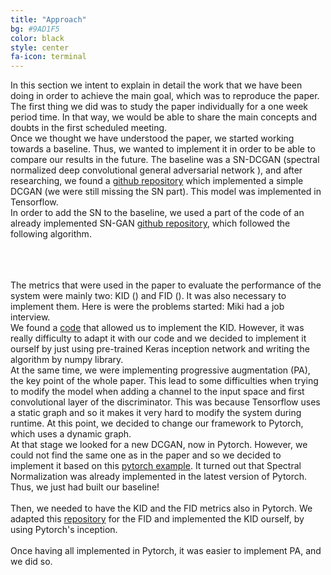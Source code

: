 ```yaml
---
title: "Approach"
bg: #9AD1F5
color: black
style: center
fa-icon: terminal
---
```


<p style='text-align: justify;'>

In this section we intent to explain in detail the work that we have been doing in order to achieve the main goal, which was to reproduce the paper.
<br />
The first thing we did was to study the paper individually for a one week period time. In that way, we would be able to share the main concepts and doubts in the first scheduled meeting.
<br />
Once we thought we have understood the paper, we started working towards a baseline. Thus, we wanted to implement it in order to be able to compare our results in the future. The baseline was a SN-DCGAN  (spectral normalized deep convolutional general adversarial network ), and after researching, we found a <a href="https://github.com/minhnhat93/tf-SNDCGAN">github repository</a> which implemented a simple DCGAN (we were still missing the SN part). This model was implemented in Tensorflow.
<br />
In order to add the SN to the baseline, we used a part of the code of an already implemented SN-GAN <a href="https://github.com/taki0112/Spectral_Normalization-Tensorflow">github repository</a>, which followed the following algorithm.
<br />
<br />

<br />
<br />
The metrics that were used in the paper to evaluate the performance of the system were mainly two: KID () and FID (). It was also necessary to implement them. Here is were the problems started: Miki had a job interview.
<br />
We found a <a href="https://github.com/google/compare_gan/tree/master/compare_gan/src">code</a> that allowed us to implement the KID. However, it was really difficulty to adapt it with our code and we decided to implement it ourself by just using pre-trained Keras inception network and writing the algorithm by numpy library.
<br />
At the same time, we were implementing progressive augmentation (PA), the key point of the whole paper. This lead to some difficulties when trying to modify the model when adding a channel to the input space and first convolutional layer of the discriminator. This was because Tensorflow uses a static graph and so it makes it very hard to modify the system during runtime. At this point, we decided to change our framework to Pytorch, which uses a dynamic graph.
<br />
At that stage we looked for a new DCGAN, now in Pytorch. However, we could not find the same one as in the paper and so we decided to implement it based on this <a href="https://pytorch.org/tutorials/beginner/dcgan_faces_tutorial.html">pytorch example</a>. It turned out that Spectral Normalization was already implemented in the latest version of Pytorch. Thus, we just had built our baseline!
<br />
<br />
Then, we needed to have the KID and the FID metrics also in Pytorch. We adapted this <a href="https://github.com/mseitzer/pytorch-fid">repository</a> for the FID and implemented the KID ourself, by using Pytorch's inception.
<br />
<br />
Once having all implemented in Pytorch, it was easier to implement PA, and we did so.
<br />
</p>

<!-- <img src="./assets/algorithm.jpeg" alt="Spectral normalization"/> -->
